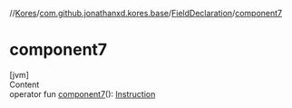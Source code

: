//[Kores](../../index.md)/[com.github.jonathanxd.kores.base](../index.md)/[FieldDeclaration](index.md)/[component7](component7.md)



# component7  
[jvm]  
Content  
operator fun [component7](component7.md)(): [Instruction](../../com.github.jonathanxd.kores/-instruction/index.md)  




